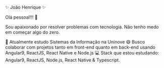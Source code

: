 ✨ João Henrique ✨

Olá pessoal!!! 👋




Sou apaixonado por resolver problemas com tecnologia. Não tenho medo em começar algo do zero.

🚀   Atualmente estudo Sistemas da Informação na Uninove
😄   Busco colaborar com projetos tanto em front-end quanto em back-end usando Angular9, ReactJS, React Native e Node.js
💻   Stack que estou estudando: Angular9, ReactJS, Node.js, React Native & Typescript.


<!--
**iamjoaohenrique/iamjoaohenrique** is a ✨ _special_ ✨ repository because its `README.md` (this file) appears on your GitHub profile.
